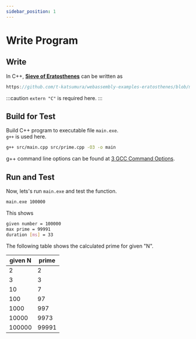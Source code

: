 ```yaml
---
sidebar_position: 1
---
```


# Write Program

## Write

In C++, [**Sieve of Eratosthenes**](https://en.wikipedia.org/wiki/Sieve_of_Eratosthenes) can be written as

```cpp reference
https://github.com/t-katsumura/webassembly-examples-eratosthenes/blob/main/cpp/src/prime.cpp
```

:::caution
`extern "C"` is required here.
:::

## Build for Test

Build C++ program to executable file `main.exe`.  
`g++` is used here.

```bash title="build with optimization level -O3"
g++ src/main.cpp src/prime.cpp -O3 -o main
```

g++ command line options can be found at [3 GCC Command Options](https://gcc.gnu.org/onlinedocs/gcc/Invoking-GCC.html#Invoking-GCC).

## Run and Test

Now, lets's run `main.exe` and test the function.

```bash title="invoke main function"
main.exe 100000
```

This shows

```bash title="output"
given number = 100000
max prime = 99991
duration [ms] = 33
```

The following table shows the calculated prime for given "N".

| given N | prime |
| ------- | ----- |
| 2       | 2     |
| 3       | 3     |
| 10      | 7     |
| 100     | 97    |
| 1000    | 997   |
| 10000   | 9973  |
| 100000  | 99991 |
